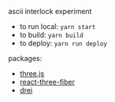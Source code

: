 ascii interlock experiment

- to run local: `yarn start`
- to build: `yarn build`
- to deploy: `yarn run deploy`

packages:

- [three.js](https://threejs.org/)
- [react-three-fiber](https://github.com/pmndrs/react-three-fiber)
- [drei](https://github.com/pmndrs/drei)
